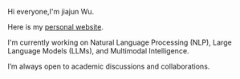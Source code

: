 Hi everyone,I'm jiajun Wu.

Here is my [personal website](https://llm-chaser.github.io).

I'm currently working on Natural Language Processing (NLP), Large Language Models (LLMs), and Multimodal Intelligence.

I’m always open to academic discussions and collaborations.
